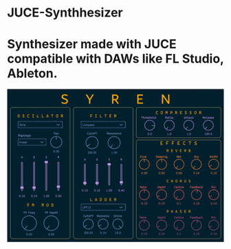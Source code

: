 # JUCE-Synthhesizer 
# Synthesizer made with JUCE compatible with DAWs like FL Studio, Ableton.
![Interface.png](https://github.com/marc-ciobanu/Synthesizer/blob/main/Interface.png)
